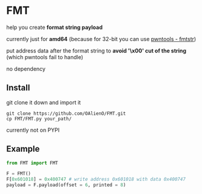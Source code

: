 # FMT

help you create **format string payload**

currently just for **amd64** (because for 32-bit you can use [pwntools - fmtstr](http://docs.pwntools.com/en/stable/fmtstr.html))

put address data after the format string to **avoid '\x00' cut of the string** (which pwntools fail to handle)

no dependency

## Install

git clone it down and import it

```
git clone https://github.com/OAlienO/FMT.git
cp FMT/FMT.py your_path/
```

currently not on PYPI

## Example

```python
from FMT import FMT

F = FMT()
F[0x601018] = 0x400747 # write address 0x601018 with data 0x400747
payload = F.payload(offset = 6, printed = 8)
```
